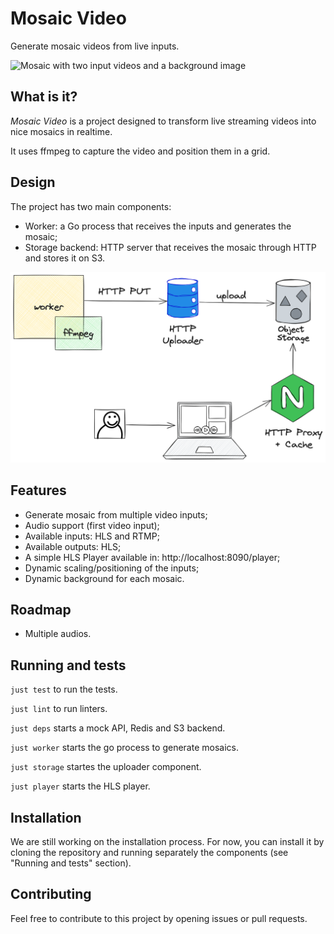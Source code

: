 # Mosaic Video

Generate mosaic videos from live inputs.

![Mosaic with two input videos and a background image](docs/static/sample.png)

## What is it?

*Mosaic Video* is a project designed to transform live streaming videos into nice mosaics in realtime.

It uses ffmpeg to capture the video and position them in a grid.

## Design

The project has two main components:
* Worker: a Go process that receives the inputs and generates the mosaic;
* Storage backend: HTTP server that receives the mosaic through HTTP and stores it on S3.

![Mosaic Video design](docs/static/mosaic_design.png)

## Features

* Generate mosaic from multiple video inputs;
* Audio support (first video input);
* Available inputs: HLS and RTMP;
* Available outputs: HLS;
* A simple HLS Player available in: http://localhost:8090/player;
* Dynamic scaling/positioning of the inputs;
* Dynamic background for each mosaic.

## Roadmap

* Multiple audios.

## Running and tests

`just test` to run the tests.

`just lint` to run linters.

`just deps` starts a mock API, Redis and S3 backend.

`just worker` starts the go process to generate mosaics.

`just storage` startes the uploader component.

`just player` starts the HLS player.

## Installation

We are still working on the installation process. For now, you can install it by cloning the repository and running separately the components (see "Running and tests" section).

## Contributing

Feel free to contribute to this project by opening issues or pull requests.

